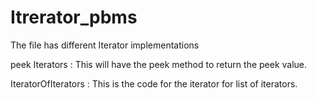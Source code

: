 Itrerator_pbms
==============

The file has different Iterator implementations

peek Iterators : This will have the peek method to return the peek value.

IteratorOfIterators : This is the code for the iterator for list of iterators.
